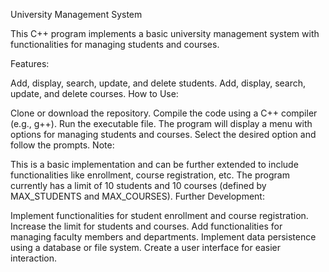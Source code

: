University Management System

This C++ program implements a basic university management system with functionalities for managing students and courses.

Features:

Add, display, search, update, and delete students.
Add, display, search, update, and delete courses.
How to Use:

Clone or download the repository.
Compile the code using a C++ compiler (e.g., g++).
Run the executable file.
The program will display a menu with options for managing students and courses.
Select the desired option and follow the prompts.
Note:

This is a basic implementation and can be further extended to include functionalities like enrollment, course registration, etc.
The program currently has a limit of 10 students and 10 courses (defined by MAX_STUDENTS and MAX_COURSES).
Further Development:

Implement functionalities for student enrollment and course registration.
Increase the limit for students and courses.
Add functionalities for managing faculty members and departments.
Implement data persistence using a database or file system.
Create a user interface for easier interaction.
